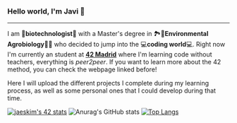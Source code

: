 ### Hello world, I'm Javi 👋
------------------------------------------------------------

I am 🦠**biotechnologist**🔬 with a Master's degree in 🏞️🍁**Environmental Agrobiology**🍂🌲 who decided to jump into the 💻**coding world**💻. Right now I'm currently an student at **[4️2 Madrid](https://www.42madrid.com/en/)** where I'm learning code without teachers, everything is *peer2peer*. If you want to learn more about the 42 method, you can check the webpage linked before!

Here I will upload the different projects I complete during my learning process, as well as some personal ones that I could develop during that time.

[![jaeskim's 42 stats](https://badge42.herokuapp.com/api/stats/javferna)](https://github.com/JaeSeoKim/badge42)
![Anurag's GitHub stats](https://github-readme-stats.vercel.app/api?username=javiff8&show_icons=true&theme=radical)
[![Top Langs](https://github-readme-stats.vercel.app/api/top-langs/?username=javiff8&layout=compact)](https://github.com/anuraghazra/github-readme-stats)
